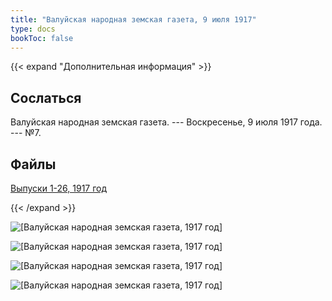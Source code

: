```yaml
---
title: "Валуйская народная земская газета, 9 июля 1917"
type: docs
bookToc: false
---
```


{{< expand "Дополнительная информация" >}}
## Сослаться
Валуйская народная земская газета. --- Воскресенье, 9 июля 1917 года. --- №7.

## Файлы
[Выпуски 1-26, 1917 год](https://www.dropbox.com/sh/f66udc3wv8z9994/AADjgSdoNAVKO_sDOpFltcOta?dl=0)

{{< /expand >}}

![[Валуйская народная земская газета, 1917 год]](/static/img/papers/1917_№7.jpg)

![[Валуйская народная земская газета, 1917 год]](/static/img/papers/1917_№7_p2.jpg)

![[Валуйская народная земская газета, 1917 год]](/static/img/papers/1917_№7_p3.jpg)

![[Валуйская народная земская газета, 1917 год]](/static/img/papers/1917_№7_p4.jpg)
